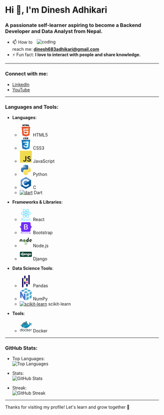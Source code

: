 # Hi 👋, I'm Dinesh Adhikari

### A passionate self-learner aspiring to become a Backend Developer and Data Analyst from Nepal.

<img align="right" alt="coding" width="400" src="https://i.pinimg.com/originals/81/17/8b/81178b47a8598f0c81c4799f2cdd4057.gif">

- 📫 How to reach me: **dinesh683adhikari@gmail.com**
- ⚡ Fun fact: **I love to interact with people and share knowledge.**

---

### Connect with me:

- [LinkedIn](https://www.linkedin.com/in/dinesh-adhikari16/)
- [YouTube](https://youtube.com/@learntoteach1)

---

### Languages and Tools:

- **Languages**:
  - <a href="https://www.w3.org/html/" target="_blank"><img src="https://raw.githubusercontent.com/devicons/devicon/master/icons/html5/html5-original-wordmark.svg" alt="html5" width="40" height="40"/></a> HTML5
  - <a href="https://www.w3schools.com/css/" target="_blank"><img src="https://raw.githubusercontent.com/devicons/devicon/master/icons/css3/css3-original-wordmark.svg" alt="css3" width="40" height="40"/></a> CSS3
  - <a href="https://developer.mozilla.org/en-US/docs/Web/JavaScript" target="_blank"><img src="https://raw.githubusercontent.com/devicons/devicon/master/icons/javascript/javascript-original.svg" alt="javascript" width="40" height="40"/></a> JavaScript
  - <a href="https://www.python.org" target="_blank"><img src="https://raw.githubusercontent.com/devicons/devicon/master/icons/python/python-original.svg" alt="python" width="40" height="40"/></a> Python
  - <a href="https://www.cprogramming.com/" target="_blank"><img src="https://raw.githubusercontent.com/devicons/devicon/master/icons/c/c-original.svg" alt="c" width="40" height="40"/></a> C
  - <a href="https://dart.dev" target="_blank"><img src="https://www.vectorlogo.zone/logos/dartlang/dartlang-icon.svg" alt="dart" width="40" height="40"/></a> Dart

- **Frameworks & Libraries**:
  - <a href="https://reactjs.org/" target="_blank"><img src="https://raw.githubusercontent.com/devicons/devicon/master/icons/react/react-original-wordmark.svg" alt="react" width="40" height="40"/></a> React
  - <a href="https://getbootstrap.com" target="_blank"><img src="https://raw.githubusercontent.com/devicons/devicon/master/icons/bootstrap/bootstrap-plain-wordmark.svg" alt="bootstrap" width="40" height="40"/></a> Bootstrap
  - <a href="https://nodejs.org" target="_blank"><img src="https://raw.githubusercontent.com/devicons/devicon/master/icons/nodejs/nodejs-original-wordmark.svg" alt="nodejs" width="40" height="40"/></a> Node.js
  - <a href="https://www.djangoproject.com/" target="_blank"><img src="https://raw.githubusercontent.com/devicons/devicon/master/icons/django/django-original.svg" alt="django" width="40" height="40"/></a> Django

- **Data Science Tools**:
  - <a href="https://pandas.pydata.org/" target="_blank"><img src="https://raw.githubusercontent.com/devicons/devicon/master/icons/pandas/pandas-original.svg" alt="pandas" width="40" height="40"/></a> Pandas
  - <a href="https://numpy.org/" target="_blank"><img src="https://raw.githubusercontent.com/devicons/devicon/master/icons/numpy/numpy-original.svg" alt="numpy" width="40" height="40"/></a> NumPy
  - <a href="https://scikit-learn.org/" target="_blank"><img src="https://raw.githubusercontent.com/devicons/devicon/master/icons/scikit-learn/scikit-learn-original.svg" alt="scikit-learn" width="40" height="40"/></a> scikit-learn

- **Tools**:
  - <a href="https://www.docker.com/" target="_blank"><img src="https://raw.githubusercontent.com/devicons/devicon/master/icons/docker/docker-original-wordmark.svg" alt="docker" width="40" height="40"/></a> Docker

---

### GitHub Stats:

- Top Languages:  
  ![Top Languages](https://github-readme-stats.vercel.app/api/top-langs?username=dinesh16adh&show_icons=true&locale=en&layout=compact)

- Stats:  
  ![GitHub Stats](https://github-readme-stats.vercel.app/api?username=dinesh16adh&show_icons=true&locale=en)

- Streak:  
  ![GitHub Streak](https://github-readme-streak-stats.herokuapp.com/?user=dinesh16adh&)

---

Thanks for visiting my profile! Let's learn and grow together 🚀
